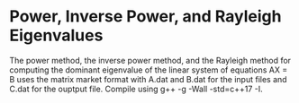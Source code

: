 # Power, Inverse Power, and Rayleigh Eigenvalues
The power method, the inverse power method, and the Rayleigh method for computing the dominant eigenvalue of the linear system of equations AX = B uses the matrix market format with A.dat and B.dat for the input files and C.dat for the ouptput file. Compile using 
g++ -g -Wall -std=c++17 -I.
